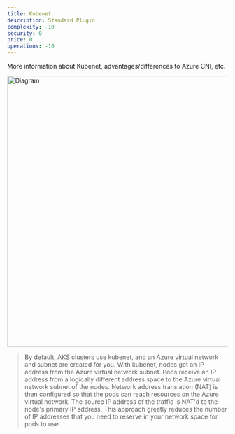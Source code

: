 ```yaml
---
title: Kubenet
description: Standard Plugin
complexity: -10
security: 0
price: 0
operations: -10
---
```


More information about Kubenet, advantages/differences to Azure CNI, etc.

<img src="https://docs.microsoft.com/en-us/azure/aks/media/use-kubenet/kubenet-overview.png" alt="Diagram" width="620">

> By default, AKS clusters use kubenet, and an Azure virtual network and subnet are created for you. With kubenet, nodes get an IP address from the Azure virtual network subnet. Pods receive an IP address from a logically different address space to the Azure virtual network subnet of the nodes. Network address translation (NAT) is then configured so that the pods can reach resources on the Azure virtual network. The source IP address of the traffic is NAT'd to the node's primary IP address. This approach greatly reduces the number of IP addresses that you need to reserve in your network space for pods to use.

